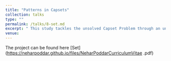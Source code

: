 ```yaml
---
title: "Patterns in Capsets"
collection: talks
type: ""
permalink: /talks/8-set.md
excerpt: " This study tackles the unsolved Capset Problem through an unconventional analysis of attribute distributions, aiming to determine the size of capsets with 'n' attributes and proposing that identifying specific distribution patterns could lead to a breakthrough. " 
venue:  
---
```

The project can be found here [Set](https://neharpoddar.github.io/files/NeharPoddarCurriculumVitae .pdf)